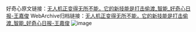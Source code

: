 好奇心原文链接：[无人机正变得无所不能，它的新技能是打击偷渡_智能_好奇心日报-王嘉俊](https://www.qdaily.com/articles/3589.html)
WebArchive归档链接：[无人机正变得无所不能，它的新技能是打击偷渡_智能_好奇心日报-王嘉俊](http://web.archive.org/web/20190623152507/https://www.qdaily.com/articles/3589.html)
![image](http://ww3.sinaimg.cn/large/007d5XDply1g3vbml4npkj30u033l7wh)